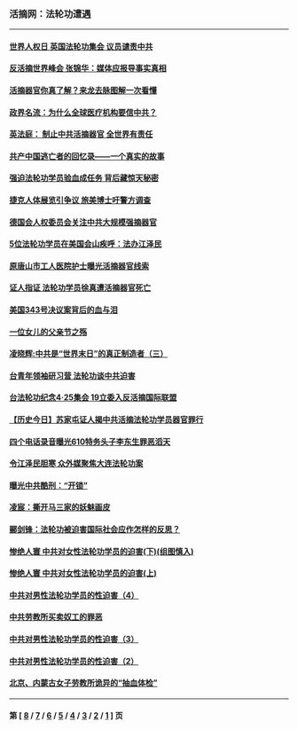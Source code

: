 ### 活摘网：法轮功遭遇
---
#### [世界人权日 英国法轮功集会 议员谴责中共](../../pages/nf5881/n13431763.md?04050430) 
#### [反活摘世界峰会 张锦华：媒体应报导事实真相](../../pages/nf5881/n13278502.md?04050430) 
#### [活摘器官你真了解？来龙去脉图解一次看懂](../../pages/nf5881/n13013820.md?04050430) 
#### [政界名流：为什么全球医疗机构要信中共？](../../pages/nf5881/n11945479.md?04050430) 
#### [英法庭： 制止中共活摘器官 全世界有责任](../../pages/nf5881/n11330691.md?04050430) 
#### [共产中国逃亡者的回忆录——一个真实的故事](../../pages/nf5881/n10918649.md?04050430) 
#### [强迫法轮功学员验血成任务 背后藏惊天秘密](../../pages/nf5881/n4252384.md?04050430) 
#### [捷克人体展览引争议 旅美博士吁警方调查](../../pages/nf5881/n9429187.md?04050430) 
#### [德国会人权委员会关注中共大规模强摘器官](../../pages/nf5881/n8418950.md?04050430) 
#### [5位法轮功学员在美国会山疾呼：法办江泽民](../../pages/nf5881/n8101519.md?04050430) 
#### [原唐山市工人医院护士曝光活摘器官线索](../../pages/nf5881/n8076384.md?04050430) 
#### [证人指证 法轮功学员徐真遭活摘器官死亡](../../pages/nf5881/n8042467.md?04050430) 
#### [美国343号决议案背后的血与泪](../../pages/nf5881/n8020684.md?04050430) 
#### [一位女儿的父亲节之殇](../../pages/nf5881/n8014122.md?04050430) 
#### [凌晓辉:中共是“世界末日”的真正制造者（三）](../../pages/nf5881/n4210333.md?04050430) 
#### [台青年领袖研习营 法轮功谈中共迫害](../../pages/nf5881/n4141857.md?04050430) 
#### [台法轮功纪念4‧25集会 19立委入反活摘国际联盟](../../pages/nf5881/n4141821.md?04050430) 
#### [【历史今日】苏家屯证人揭中共活摘法轮功学员器官罪行](../../pages/nf5881/n4135912.md?04050430) 
#### [四个电话录音曝光610特务头子李东生罪恶滔天](../../pages/nf5881/n4040060.md?04050430) 
#### [令江泽民胆寒 众外媒聚焦大连法轮功案](../../pages/nf5881/n3932671.md?04050430) 
#### [曝光中共酷刑：“开锁”](../../pages/nf5881/n3889373.md?04050430) 
#### [凌宸：撕开马三家的妖魅画皮](../../pages/nf5881/n3849369.md?04050430) 
#### [郦剑锋：法轮功被迫害国际社会应作怎样的反思？](../../pages/nf5881/n3824560.md?04050430) 
#### [惨绝人寰 中共对女性法轮功学员的迫害(下)(组图慎入)](../../pages/nf5881/n3816285.md?04050430) 
#### [惨绝人寰 中共对女性法轮功学员的迫害(上)](../../pages/nf5881/n3815374.md?04050430) 
#### [中共对男性法轮功学员的性迫害（4）](../../pages/nf5881/n3769144.md?04050430) 
#### [中共劳教所买卖奴工的罪恶](../../pages/nf5881/n3769378.md?04050430) 
#### [中共对男性法轮功学员的性迫害（3）](../../pages/nf5881/n3768231.md?04050430) 
#### [中共对男性法轮功学员的性迫害（2）](../../pages/nf5881/n3767211.md?04050430) 
#### [北京、内蒙古女子劳教所诡异的“抽血体检”](../../pages/nf5881/n3753158.md?04050430) 

---
#### 第 [ [8](./8.md?04050430) / [7](./7.md?04050430) / [6](./6.md?04050430) / [5](./5.md?04050430) / [4](./4.md?04050430) / [3](./3.md?04050430) / [2](./2.md?04050430) / [1](./1.md?04050430) ] 页
